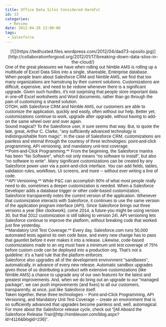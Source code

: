 ```yaml
---
title: Office Data Silos Considered Harmful
id: 33
categories:
  - Review
date: 2012-04-26 13:00:00
tags:
 - Salesforce
---
```


<div class="separator" style="clear:both;text-align:center;">[![](https://tedhusted.files.wordpress.com/2012/04/dad73-opssilo.jpg)](http://collaborationforgood.org/2012/01/17/breaking-down-data-silos-in-the-cloud/)</div>
<div style="font-family:Arial;">One of the great pleasures we have when rolling out Nimble AMS is rolling up a multitude of Excel Data Silos into a single, shareable, Enterprise database.</div>
<div style="font-family:Arial;"></div>
<div style="font-family:Arial;">When people learn about Salesforce CRM and Nimble AMS, we find that too many organizations are hamstrung by their current solutions. Customizations are difficult, expensive, and need to be redone whenever there is a significant upgrade. Given such hurdles, it's not surprising that people store important data in one-off Excel worksheets and Word documents, rather than go through the pain of customizing a shared solution.</div>
<div style="font-family:Arial;"></div>
<div style="font-family:Arial;"><a name="more"></a>OTOH, with Salesforce CRM and Nimble AMS, our customers are able to customize the application, quickly and easily, often without our help. Better yet, customizations continue to work, upgrade after upgrade, without having to add-on the same wheel over and over again.</div>
<div style="font-family:Arial;"></div>
<div style="font-family:Arial;">Sound magical? To the Salesforce user, it sure seems that way. But, to quote the late, great, Arthur C. Clarke, "any sufficiently advanced technology is indistinguishable from magic". In the case of Salesforce CRM, customizations are painless and eternal through the courtesy of three technologies: point-and-click programming, API versioning, and mandatory unit-test coverage.</div>
<div style="font-family:Arial;"></div>
<div style="font-family:Arial;">**Point-and-Click Programming.** From the beginning, the Salesforce mantra has been "No Software", which not only means "no software to install", but also "no software to write". Many significant customizations can be created by any Salesforce power user via a point-and-click interface. You can add fields, tables, validation rules, workflows, UI screens, and more -- without ever writing a line of code.</div>
<div style="font-family:Arial;"></div>
<div style="font-family:Arial;">**API Versioning.** While P&amp;C can accomplish 90% of what most people really need to do, sometimes a deeper customization is needed. When a Salesforce Developer adds a database trigger or other code-based customization, Salesforce transparently notes the current version of the application. Whenever that customization interacts with Salesforce, it continues to use the same version of the application program interface (API). Since Salesforce brings out three versions a year (like clockwork), come 2014, a future-you might be using version 30, but that 2012 customization is still talking to version 24\. API versioning lets Salesforce continue to improve the platform, without breaking code that worked just fine yesterday.</div>
<div style="font-family:Arial;"></div>
<div style="font-family:Arial;">**Mandatory Unit Test Coverage.** Every day, Salesforce.com runs 50,000 automated tests against its own code base, and every new change has to pass that gauntlet before it ever makes it into a release. Likewise, code-based customizations made to an org must have a minimum unit test coverage of 75% before custom code can be deployed into a production org. That's not a guideline: it's a hard rule that the platform enforces.</div>
<div style="font-family:Arial;"></div>
<div style="font-family:Arial;">Salesforce also upgrades all of the development environment "sandboxes", automatically, in advance of every new release. Automatic sandbox upgrades gives those of us distributing a product with extensive customizations (like Nimble AMS) a chance to upgrade any of our own features for the latest and greatest improvements. And, when we do bring out an upgrade to our "managed package", we can push improvements (and fixes) to all our customers, transparently, at once, just like Salesforce itself.</div>
<div style="font-family:Arial;"></div>
<div style="font-family:Arial;">Taken together, these three technologies -- Point-and-Click Programming, API Versioning, and Mandatory Unit Test Coverage -- create an environment that is so sufficiently advanced that upgrades become painless and, well, automagical.</div>
<div style="font-family:Arial;"></div>
<div style="font-family:Arial;">For more about the Salesforce release cycle, check out "[All Aboard the Salesforce Release Train](http://nimbleuser.com/blog.aspx?id=4116&amp;blogid=236)".</div>